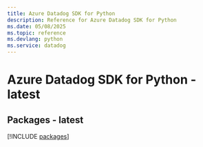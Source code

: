```yaml
---
title: Azure Datadog SDK for Python
description: Reference for Azure Datadog SDK for Python
ms.date: 05/08/2025
ms.topic: reference
ms.devlang: python
ms.service: datadog
---
```

# Azure Datadog SDK for Python - latest
## Packages - latest
[!INCLUDE [packages](datadog-index.md)]